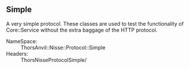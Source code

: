 
## Simple

A very simple protocol. These classes are used to test the functionality of Core::Service without the extra baggage of the HTTP protocol.
<dl>
<dt>NameSpace:</dt><dd>ThorsAnvil::Nisse::Protocol::Simple</dd>
<dt>Headers:</dt><dd>ThorsNisseProtocolSimple/</dd>
</dl>


